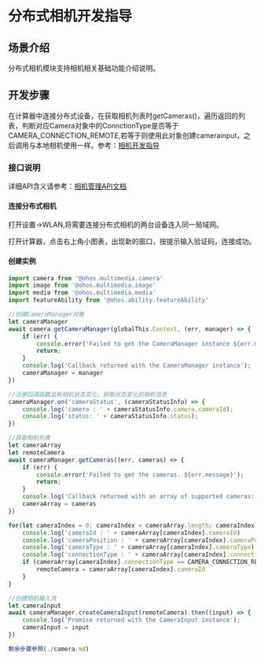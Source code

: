 # 分布式相机开发指导

## 场景介绍

分布式相机模块支持相机相关基础功能介绍说明。

## 开发步骤
在计算器中连接分布式设备，在获取相机列表时getCameras()，遍历返回的列表，判断对应Camera对象中的ConnctionType是否等于CAMERA_CONNECTION_REMOTE,若等于则使用此对象创建camerainput，之后调用与本地相机使用一样。参考：[相机开发指导](../application-dev/media/camera.md)

### 接口说明

详细API含义请参考：[相机管理API文档](../reference/apis/js-apis-camera.md)

#### 连接分布式相机

打开设置->WLAN,将需要连接分布式相机的两台设备连入同一局域网。

打开计算器，点击右上角小图表，出现新的窗口，按提示输入验证码，连接成功。

#### 创建实例

```js
import camera from '@ohos.multimedia.camera'
import image from '@ohos.multimedia.image'
import media from '@ohos.multimedia.media'
import featureAbility from '@ohos.ability.featureAbility'

//创建CameraManager对象
let cameraManager
await camera.getCameraManager(globalThis.Context, (err, manager) => {
    if (err) {
        console.error('Failed to get the CameraManager instance ${err.message}');
        return;
    }
    console.log('Callback returned with the CameraManager instance');
    cameraManager = manager
})

//注册回调函数监听相机状态变化，获取状态变化的相机信息
cameraManager.on('cameraStatus', (cameraStatusInfo) => {
    console.log('camera : ' + cameraStatusInfo.camera.cameraId);
    console.log('status: ' + cameraStatusInfo.status);
})

//获取相机列表
let cameraArray
let remoteCamera
await cameraManager.getCameras((err, cameras) => {
    if (err) {
        console.error('Failed to get the cameras. ${err.message}');
        return;
    }
    console.log('Callback returned with an array of supported cameras: ' + cameras.length);
    cameraArray = cameras
})

for(let cameraIndex = 0; cameraIndex < cameraArray.length; cameraIndex) {
    console.log('cameraId : ' + cameraArray[cameraIndex].cameraId)                          //获取相机ID
    console.log('cameraPosition : ' + cameraArray[cameraIndex].cameraPosition)              //获取相机位置
    console.log('cameraType : ' + cameraArray[cameraIndex].cameraType)                      //获取相机类型
    console.log('connectionType : ' + cameraArray[cameraIndex].connectionType)              //获取相机连接类型
    if (cameraArray[cameraIndex].connectionType == CAMERA_CONNECTION_REMOTE) {
        remoteCamera = cameraArray[cameraIndex].cameraId
    }
}

//创建相机输入流
let cameraInput
await cameraManager.createCameraInput(remoteCamera).then((input) => {
    console.log('Promise returned with the CameraInput instance');
    cameraInput = input
})

剩余步骤参照(./camera.md)